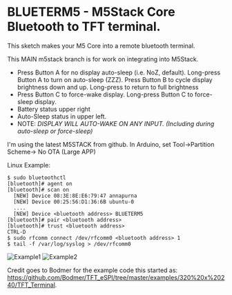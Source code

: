 # BLUETERM5 - M5Stack Core Bluetooth to TFT terminal.
This sketch makes your M5 Core into a remote bluetooth terminal.

This MAIN m5stack branch is for work on integrating into M5Stack.

* Press Button A for no display auto-sleep (i.e. NoZ, default). Long-press Button A to turn on auto-sleep (ZZZ).
  Press Button B to cycle display brightness down and up. Long-press to return to full brightness
* Press Button C to force-wake display. Long-press Button C to force-sleep display.
* Battery status upper right
* Auto-Sleep status in upper left.
* NOTE: *DISPLAY WILL AUTO-WAKE ON ANY INPUT. (Including during auto-sleep or force-sleep)*

I'm using the latest M5STACK from github.
In Arduino, set Tool->Partition Scheme-> No OTA (Large APP)

Linux Example:
```
$ sudo bluetoothctl
[bluetooth]# agent on
[bluetooth]# scan on
  [NEW] Device 08:3E:8E:E6:79:47 annapurna
  [NEW] Device 00:25:56:D1:36:6B ubuntu-0
  ....
  [NEW] Device <bluetooth address> BLUETERM5
[bluetooth]# pair <bluetooth address>
[bluetooth]# trust <bluetooth address>
CTRL-D
$ sudo rfcomm connect /dev/rfcomm0 <bluetooth address> 1
$ tail -f /var/log/syslog > /dev/rfcomm0
```

![Example1]()
![Example2]()

Credit goes to Bodmer for the example code this started as: https://github.com/Bodmer/TFT_eSPI/tree/master/examples/320%20x%20240/TFT_Terminal. 

